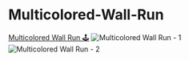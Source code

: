 # Multicolored-Wall-Run
<a href="https://github.com/hemant467/Multicolored-Wall-Run">Multicolored Wall Run 🕹️</a>
![Multicolored Wall Run - 1](https://github.com/hemant467/Multicolored-Wall-Run/assets/85243370/359dcaa8-63bb-4c5e-864f-fa8c30aa3366)
![Multicolored Wall Run - 2](https://github.com/hemant467/Multicolored-Wall-Run/assets/85243370/efc38fcb-7d65-401c-b172-0c58cfc91fe6)
